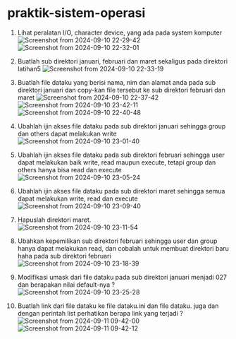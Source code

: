 # praktik-sistem-operasi

1. Lihat peralatan I/O, character device, yang ada pada system komputer
![Screenshot from 2024-09-10 22-29-42](https://github.com/user-attachments/assets/e931db54-1a06-4421-9932-6c21e245aad4)
![Screenshot from 2024-09-10 22-32-01](https://github.com/user-attachments/assets/c4e17dca-488b-4cf8-96c4-4535f6ce404f)
2. Buatlah sub direktori januari, februari dan maret sekaligus pada direktori latihan5
![Screenshot from 2024-09-10 22-33-19](https://github.com/user-attachments/assets/a9928a6a-c471-4f54-871f-ce4627e3fa6f)

3. Buatlah file dataku yang berisi nama, nim dan alamat anda pada sub direktori januari dan copy-kan file tersebut ke sub direktori februari dan maret
![Screenshot from 2024-09-10 22-37-42](https://github.com/user-attachments/assets/f995786c-30d2-4a1c-9b87-efa012dcc1ad)
![Screenshot from 2024-09-10 23-42-11](https://github.com/user-attachments/assets/a2ce3df3-3a91-4cb9-8bcd-31fa09a03b6d)
![Screenshot from 2024-09-10 22-40-48](https://github.com/user-attachments/assets/8f477cd4-ed10-4e97-a440-29335b4f3069)

4. Ubahlah ijin akses file dataku pada sub direktori januari sehingga group dan others dapat melakukan write
![Screenshot from 2024-09-10 23-01-40](https://github.com/user-attachments/assets/6103e651-99d4-4e94-918d-10050e0ec78a)

5. Ubahlah ijin akses file dataku pada sub direktori februari sehingga user dapat melakukan baik write, read maupun execute, tetapi group dan others hanya bisa read dan execute
![Screenshot from 2024-09-10 23-05-24](https://github.com/user-attachments/assets/360fd79e-d36a-4e71-9fbd-fe781e787a40)

6. Ubahlah ijin akses file dataku pada sub direktori maret sehingga semua dapat melakukan write, read dan execute   
![Screenshot from 2024-09-10 23-09-40](https://github.com/user-attachments/assets/3564e5ed-e199-49c2-8f8f-51aa73c938ff)

7. Hapuslah direktori maret.                                                                                           
![Screenshot from 2024-09-10 23-11-54](https://github.com/user-attachments/assets/51e48317-dfe3-4e5d-94d4-514337018c7f)

8. Ubahkan kepemilikan sub direktori februari sehingga user dan group hanya dapat melakukan read, dan cobalah untuk membuat direktori baru haha pada sub direktori februari
![Screenshot from 2024-09-10 23-18-39](https://github.com/user-attachments/assets/f3d3513f-31c7-4c2d-863c-8c327dc93551)

9. Modifikasi umask dari file dataku pada sub direktori januari menjadi 027 dan berapakan nilai default-nya ?
![Screenshot from 2024-09-10 23-25-28](https://github.com/user-attachments/assets/fcc91792-c272-41c2-8327-c04d637315f9)

10. Buatlah link dari file dataku ke file dataku.ini dan file dataku. juga dan dengan perintah list perhatikan berapa link yang terjadi ?
![Screenshot from 2024-09-11 09-42-00](https://github.com/user-attachments/assets/d45a3627-bea9-4904-8e06-3fd1c0c5d377)
![Screenshot from 2024-09-11 09-42-12](https://github.com/user-attachments/assets/1c4dfa93-4ed7-4759-83b7-2067e8be8db5)

